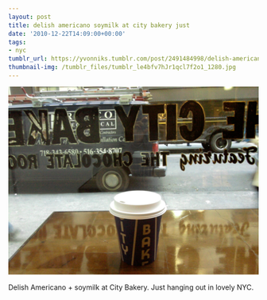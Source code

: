 ```yaml
---
layout: post
title: delish americano soymilk at city bakery just
date: '2010-12-22T14:09:00+00:00'
tags:
- nyc
tumblr_url: https://yvonniks.tumblr.com/post/2491484998/delish-americano-soymilk-at-city-bakery-just
thumbnail-img: /tumblr_files/tumblr_le4bfv7hJr1qcl7f2o1_1280.jpg
---
```

 ![](/tumblr_files/tumblr_le4bfv7hJr1qcl7f2o1_1280.jpg)  

Delish Americano + soymilk at City Bakery. Just hanging out in lovely NYC.&nbsp;
